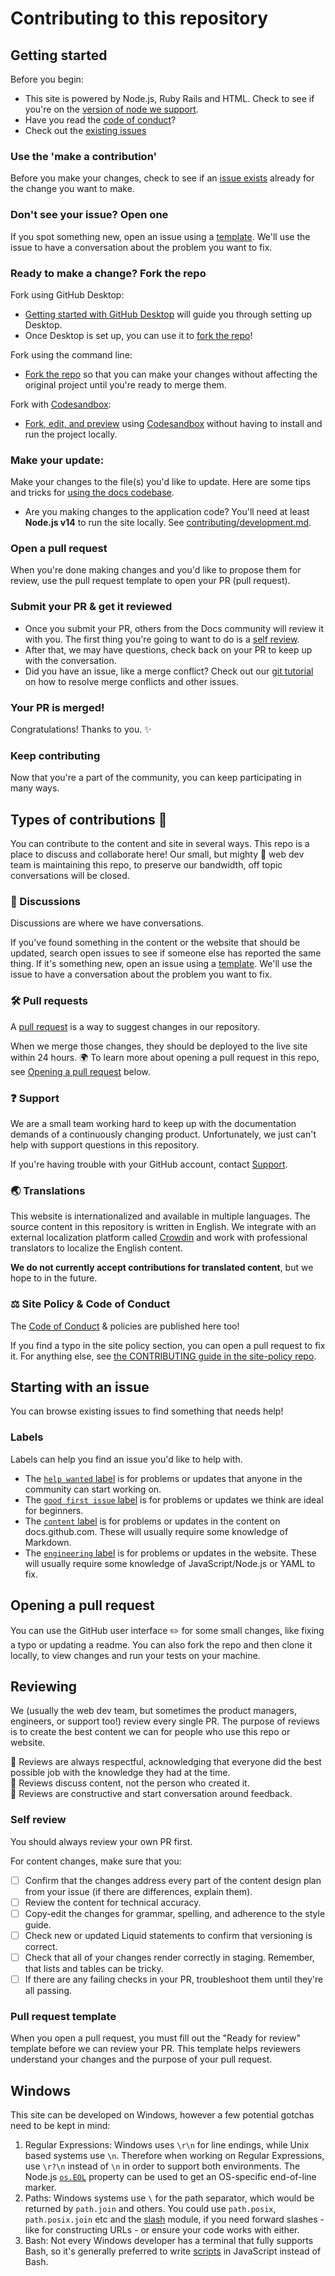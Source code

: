 # Contributing to this repository <!-- omit in toc -->

## Getting started <!-- omit in toc -->

Before you begin:
- This site is powered by Node.js, Ruby Rails and HTML. Check to see if you're on the [version of node we support](contributing/development.md).
- Have you read the [code of conduct](CODE_OF_CONDUCT.md)?
- Check out the [existing issues](https://github.com/CraftyDevelopers/Github-Commands/issues) 

### Use the 'make a contribution' 

Before you make your changes, check to see if an [issue exists](https://github.com/CraftyDevelopers/Github-Commands/issues) already for the change you want to make.

### Don't see your issue? Open one

If you spot something new, open an issue using a [template](https://github.com/CraftyDevelopers/Github-Commands/issues/new/choose). We'll use the issue to have a conversation about the problem you want to fix.

### Ready to make a change? Fork the repo

Fork using GitHub Desktop:

- [Getting started with GitHub Desktop](https://docs.github.com/en/desktop/installing-and-configuring-github-desktop/getting-started-with-github-desktop) will guide you through setting up Desktop.
- Once Desktop is set up, you can use it to [fork the repo](https://docs.github.com/en/desktop/contributing-and-collaborating-using-github-desktop/cloning-and-forking-repositories-from-github-desktop)!

Fork using the command line:

- [Fork the repo](https://docs.github.com/en/github/getting-started-with-github/fork-a-repo#fork-an-example-repository) so that you can make your changes without affecting the original project until you're ready to merge them.

Fork with [Codesandbox](https://codesandbox.io):

- [Fork, edit, and preview](https://codesandbox.io/docs/faq) using [Codesandbox](https://codesandbox.io) without having to install and run the project locally.

### Make your update:
Make your changes to the file(s) you'd like to update. Here are some tips and tricks for [using the docs codebase](https://github.com/github/docs/blob/main/CONTRIBUTING.md#working-in-the-githubdocs-repository).
  - Are you making changes to the application code? You'll need at least **Node.js v14** to run the site locally. See [contributing/development.md](https://github.com/github/docs/blob/main/contributing/development.md).

### Open a pull request
When you're done making changes and you'd like to propose them for review, use the pull request template to open your PR (pull request).

### Submit your PR & get it reviewed
- Once you submit your PR, others from the Docs community will review it with you. The first thing you're going to want to do is a [self review](#self-review).
- After that, we may have questions, check back on your PR to keep up with the conversation.
- Did you have an issue, like a merge conflict? Check out our [git tutorial](https://lab.github.com/githubtraining/managing-merge-conflicts) on how to resolve merge conflicts and other issues.

### Your PR is merged!
Congratulations! Thanks to you. :sparkles:

<!--- Once your PR is merged, you will be proudly listed as a contributor in the [contributor chart](https://github.com/github/docs/graphs/contributors). --->

### Keep contributing 

Now that you're a part of the community, you can keep participating in many ways.

## Types of contributions :memo:
You can contribute to the content and site in several ways. This repo is a place to discuss and collaborate here! Our small, but mighty :muscle: web dev team is maintaining this repo, to preserve our bandwidth, off topic conversations will be closed.

### :mega: Discussions
Discussions are where we have conversations.

If you've found something in the content or the website that should be updated, search open issues to see if someone else has reported the same thing. If it's something new, open an issue using a [template](https://github.com/CraftyDevelopers/Github-Commands/issues/new/choose). We'll use the issue to have a conversation about the problem you want to fix.

### :hammer_and_wrench: Pull requests
A [pull request](https://docs.github.com/en/github/collaborating-with-issues-and-pull-requests/about-pull-requests) is a way to suggest changes in our repository.

When we merge those changes, they should be deployed to the live site within 24 hours. :earth_africa: To learn more about opening a pull request in this repo, see [Opening a pull request](#opening-a-pull-request) below.

### :question: Support
We are a small team working hard to keep up with the documentation demands of a continuously changing product. Unfortunately, we just can't help with support questions in this repository.

If you're having trouble with your GitHub account, contact [Support](https://support.github.com/contact).

### :earth_asia: Translations

This website is internationalized and available in multiple languages. The source content in this repository is written in English. We integrate with an external localization platform called [Crowdin](https://crowdin.com) and work with professional translators to localize the English content.

**We do not currently accept contributions for translated content**, but we hope to in the future.

### :balance_scale: Site Policy & Code of Conduct 
The [Code of Conduct](CODE_OF_CONDUCT.md) & policies are published here too!

If you find a typo in the site policy section, you can open a pull request to fix it. For anything else, see [the CONTRIBUTING guide in the site-policy repo](https://github.com/CraftyDevelopers/Github-Commands/CONTRIBUTING.md).

## Starting with an issue
You can browse existing issues to find something that needs help!

### Labels
Labels can help you find an issue you'd like to help with.
- The [`help wanted` label](https://github.com/CraftyDevelopers/Github-Commands/issues?q=is%3Aopen+is%3Aissue+label%3A%22help+wanted%22) is for problems or updates that anyone in the community can start working on.
- The [`good first issue` label](https://github.com/CraftyDevelopers/Github-Commands/issues?q=is%3Aopen+is%3Aissue+label%3A%22good+first+issue%22) is for problems or updates we think are ideal for beginners.
- The [`content` label](https://github.com/CraftyDevelopers/Github-Commands/issues?q=is%3Aopen+is%3Aissue+label%3Acontent) is for problems or updates in the content on docs.github.com. These will usually require some knowledge of Markdown.
- The [`engineering` label](https://github.com/CraftyDevelopers/Github-Commands/issues?q=is%3Aopen+is%3Aissue+label%3Aengineering) is for problems or updates in the website. These will usually require some knowledge of JavaScript/Node.js or YAML to fix.

## Opening a pull request
You can use the GitHub user interface :pencil2: for some small changes, like fixing a typo or updating a readme. You can also fork the repo and then clone it locally, to view changes and run your tests on your machine.

## Reviewing
We (usually the web dev team, but sometimes the product managers, engineers, or support too!) review every single PR. The purpose of reviews is to create the best content we can for people who use this repo or website.

:yellow_heart: Reviews are always respectful, acknowledging that everyone did the best possible job with the knowledge they had at the time.  
:yellow_heart: Reviews discuss content, not the person who created it.  
:yellow_heart: Reviews are constructive and start conversation around feedback.  

### Self review
You should always review your own PR first.

For content changes, make sure that you:
- [ ] Confirm that the changes address every part of the content design plan from your issue (if there are differences, explain them).
- [ ] Review the content for technical accuracy.
- [ ] Copy-edit the changes for grammar, spelling, and adherence to the style guide.
- [ ] Check new or updated Liquid statements to confirm that versioning is correct.
- [ ] Check that all of your changes render correctly in staging. Remember, that lists and tables can be tricky.
- [ ] If there are any failing checks in your PR, troubleshoot them until they're all passing.

### Pull request template
When you open a pull request, you must fill out the "Ready for review" template before we can review your PR. This template helps reviewers understand your changes and the purpose of your pull request.

## Windows

This site can be developed on Windows, however a few potential gotchas need to be kept in mind:

1. Regular Expressions: Windows uses `\r\n` for line endings, while Unix based systems use `\n`. Therefore when working on Regular Expressions, use `\r?\n` instead of `\n` in order to support both environments. The Node.js [`os.EOL`](https://nodejs.org/api/os.html#os_os_eol) property can be used to get an OS-specific end-of-line marker.
1. Paths: Windows systems use `\` for the path separator, which would be returned by `path.join` and others. You could use `path.posix`, `path.posix.join` etc and the [slash](https://ghub.io/slash) module, if you need forward slashes - like for constructing URLs - or ensure your code works with either.
1. Bash: Not every Windows developer has a terminal that fully supports Bash, so it's generally preferred to write [scripts](/script) in JavaScript instead of Bash.
